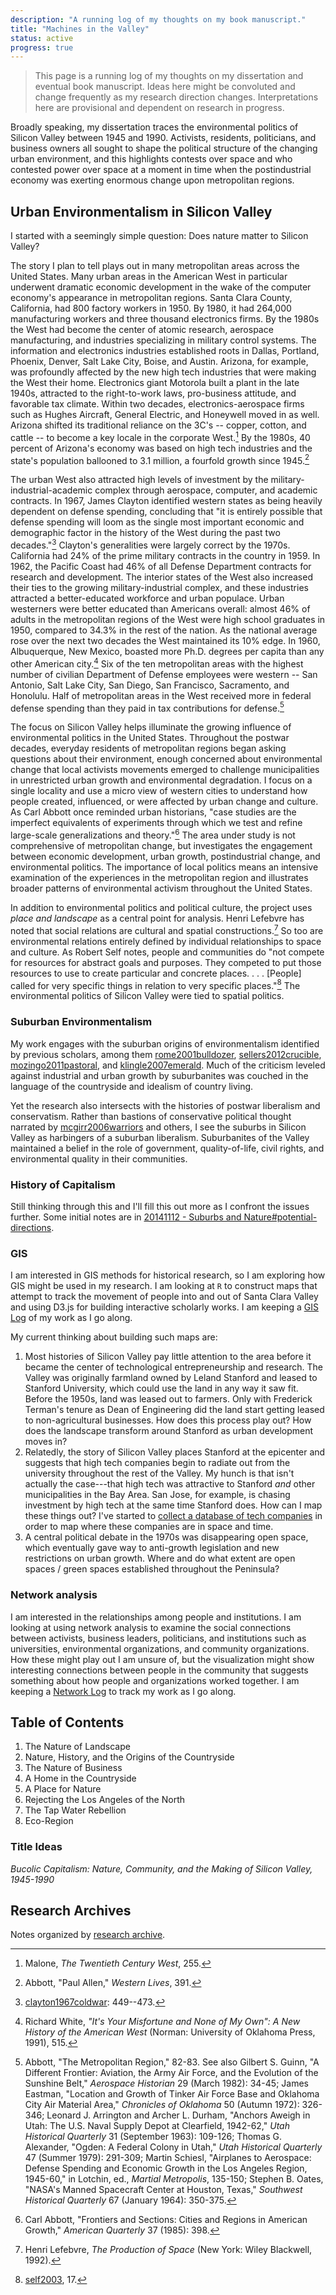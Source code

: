 ```yaml
---
description: "A running log of my thoughts on my book manuscript."
title: "Machines in the Valley"
status: active
progress: true
---
```


>  This page is a running log of my thoughts on my dissertation and eventual book manuscript. Ideas here might
>  be convoluted and change frequently as my research direction changes.
>  Interpretations here are provisional and dependent on research in progress.

Broadly speaking, my dissertation traces the environmental politics of Silicon Valley
between 1945 and 1990. Activists, residents, politicians, and business owners
all sought to shape the political structure of the changing urban environment,
and this highlights contests over space and who contested power over space at a
moment in time when the postindustrial economy was exerting enormous change upon
metropolitan regions.

## Urban Environmentalism in Silicon Valley

I started with a seemingly simple question: Does nature matter to Silicon
Valley?

The story I plan to tell plays out in many metropolitan areas across the
United States. Many urban areas in the American West in particular
underwent dramatic economic development in the wake of the computer
economy's appearance in metropolitan regions. Santa Clara County,
California, had 800 factory workers in 1950. By 1980, it had 264,000
manufacturing workers and three thousand electronics firms. By the 1980s
the West had become the center of atomic research, aerospace
manufacturing, and industries specializing in military control systems.
The information and electronics industries established roots in Dallas,
Portland, Phoenix, Denver, Salt Lake City, Boise, and Austin. Arizona,
for example, was profoundly affected by the new high tech industries
that were making the West their home. Electronics giant Motorola built a
plant in the late 1940s, attracted to the right-to-work laws,
pro-business attitude, and favorable tax climate. Within two decades,
electronics-aerospace firms such as Hughes Aircraft, General Electric,
and Honeywell moved in as well. Arizona shifted its traditional reliance
on the 3C's -- copper, cotton, and cattle -- to become a key locale in
the corporate West.[^3] By the 1980s, 40 percent of Arizona's economy was
based on high tech industries and the state's population ballooned to
3.1 million, a fourfold growth since 1945.[^4]

The urban West also attracted high levels of investment by the
military-industrial-academic complex through aerospace, computer, and academic
contracts. In 1967, James Clayton identified western states as being heavily
dependent on defense spending, concluding that "it is entirely possible that
defense spending will loom as the single most important economic and
demographic factor in the history of the West during the past two
decades."[^5] Clayton's generalities were largely correct by the 1970s.
California had 24% of the prime military contracts in the country in 1959. In
1962, the Pacific Coast had 46% of all Defense Department contracts for
research and development. The interior states of the West also increased their
ties to the growing military-industrial complex, and these industries
attracted a better-educated workforce and urban populace. Urban westerners
were better educated than Americans overall: almost 46% of adults in the
metropolitan regions of the West were high school graduates in 1950, compared
to 34.3% in the rest of the nation.  As the national average rose over the
next two decades the West maintained its 10% edge. In 1960, Albuquerque, New
Mexico, boasted more Ph.D. degrees per capita than any other American
city.[^6] Six of the ten metropolitan areas with the highest number of
civilian Department of Defense employees were western -- San Antonio, Salt
Lake City, San Diego, San Francisco, Sacramento, and Honolulu. Half of
metropolitan areas in the West received more in federal defense spending than
they paid in tax contributions for defense.[^7]

The focus on Silicon Valley helps illuminate the growing influence of
environmental politics in the United States. Throughout the postwar decades,
everyday residents of metropolitan regions began asking questions about their
environment, enough concerned about environmental change that local activists
movements emerged to challenge municipalities in unrestricted urban growth and
environmental degradation. I focus on a single locality and use a micro view of
western cities to understand how people created, influenced, or were affected by
urban change and culture. As Carl Abbott once reminded urban historians, "case
studies are the imperfect equivalents of experiments through which we test and
refine large-scale generalizations and theory."[^1] The area under study is not
comprehensive of metropolitan change, but investigates the engagement between
economic development, urban growth, postindustrial change, and environmental
politics. The importance of local politics means an intensive examination of the
experiences in the metropolitan region and illustrates broader patterns of
environmental activism throughout the United States.

In addition to environmental politics and political culture, the project uses
*place and landscape* as a central point for analysis. Henri Lefebvre has noted that social
relations are cultural and spatial constructions.[^2] So too are environmental
relations entirely defined by individual relationships to space and culture.
As Robert Self notes, people and communities do "not compete for resources for
abstract goals and purposes. They competed to put those resources to use to
create particular and concrete places.  . . . [People] called for very
specific things in relation to very specific places."[^8] The environmental
politics of Silicon Valley were tied to spatial politics.

### Suburban Environmentalism

My work engages with the suburban origins of environmentalism identified by previous scholars, among them [rome2001bulldozer](/rome2001bulldozer/), [sellers2012crucible](/sellers2012crucible/), [mozingo2011pastoral](/mozingo2011pastoral/), and [klingle2007emerald](/klingle2007emerald/). Much of the criticism leveled against industrial and urban growth by suburbanites was couched in the language of the countryside and idealism of country living.

Yet the research also intersects with the histories of postwar liberalism and conservatism. Rather than bastions of conservative political thought narrated by [mcgirr2006warriors](/mcgirr2006warriors/) and others, I see the suburbs in Silicon Valley as harbingers of a suburban liberalism. Suburbanites of the Valley maintained a belief in the role of government, quality-of-life, civil rights, and environmental quality in their communities.

### History of Capitalism

Still thinking through this and I'll fill this out more as I confront the issues further. Some initial notes are in [20141112 - Suburbs and Nature#potential-directions](/2016-02-01-nature-and-suburbs/#potential-directions).

### GIS

I am interested in GIS methods for historical research, so I am exploring how
GIS might be used in my research. I am looking at `R` to construct
maps that attempt to track the movement of people into and out of Santa Clara
Valley and using D3.js for building interactive scholarly works. I am keeping
a [GIS Log](/gis-log/) of my work as I go along.

My current thinking about building such maps are:

1. Most histories of Silicon Valley pay little attention to the area before it
   became the center of technological entrepreneurship and research. The Valley
   was originally farmland owned by Leland Stanford and leased to Stanford
   University, which could use the land in any way it saw fit. Before the
   1950s, land was leased out to farmers. Only with Frederick Terman's tenure
   as Dean of Engineering did the land start getting leased to non-agricultural
   businesses. How does this process play out? How does the landscape transform
   around Stanford as urban development moves in?
2. Relatedly, the story of Silicon Valley places Stanford at the epicenter and
   suggests that high tech companies begin to radiate out from the university
   throughout the rest of the Valley. My hunch is that isn't actually the
   case---that high tech was attractive to Stanford *and* other municipalities
   in the Bay Area. San Jose, for example, is chasing investment by high tech
   at the same time Stanford does. How can I map these things out? I've started
   to [collect a database of tech
   companies](https://github.com/hepplerj/machinesvalley/blob/gh-pages/data-files/sv-companies/sv_companies.csv)
   in order to map where these companies are in space and time.
3. A central political debate in the 1970s was disappearing open space, which
   eventually gave way to anti-growth legislation and new restrictions on urban
   growth. Where and do what extent are open spaces / green spaces established
   throughout the Peninsula?

### Network analysis

I am interested in the relationships among people and institutions. I am looking
at using network analysis to examine the social connections between activists,
business leaders, politicians, and institutions such as universities,
environmental  organizations, and community organizations. How these might play
out I am unsure of, but the visualization might show interesting connections
between people in the community that suggests something about how people and
organizations worked together. I am keeping a [Network Log](/network-log/) to track my work
as I go along.

## Table of Contents

1.    The Nature of Landscape
2.    Nature, History, and the Origins of the Countryside
3.    The Nature of Business
4.    A Home in the Countryside
5.    A Place for Nature
6.    Rejecting the Los Angeles of the North
7.    The Tap Water Rebellion
8.    Eco-Region

### Title Ideas

*Bucolic Capitalism: Nature, Community, and the Making of Silicon Valley, 1945-1990*

## Research Archives

Notes organized by [research archive](/research-archives/).

[^1]: Carl Abbott, "Frontiers and Sections: Cities and Regions in American Growth," *American Quarterly* 37 (1985): 398.

[^2]: Henri Lefebvre, *The Production of Space* (New York: Wiley Blackwell, 1992).

[^3]: Malone, *The Twentieth Century West*, 255.

[^4]: Abbott, "Paul Allen," *Western Lives*, 391.

[^5]: [clayton1967coldwar](/clayton1967coldwar/): 449--473.

[^6]: Richard White, *"It's Your Misfortune and None of My Own": A New History of the American West* (Norman: University of Oklahoma Press, 1991), 515.

[^7]: Abbott, "The Metropolitan Region," 82-83. See also Gilbert S. Guinn, "A Different Frontier: Aviation, the Army Air Force, and the Evolution of the Sunshine Belt," *Aerospace Historian* 29 (March 1982): 34-45; James Eastman, "Location and Growth of Tinker Air Force Base and Oklahoma City Air Material Area," *Chronicles of Oklahoma* 50 (Autumn 1972): 326-346; Leonard J. Arrington and Archer L. Durham, "Anchors Aweigh in Utah: The U.S. Naval Supply Depot at Clearfield, 1942-62," *Utah Historical Quarterly* 31 (September 1963): 109-126; Thomas G. Alexander, "Ogden: A Federal Colony in Utah," *Utah Historical Quarterly* 47 (Summer 1979): 291-309; Martin Schiesl, "Airplanes to Aerospace: Defense Spending and Economic Growth in the Los Angeles Region, 1945-60," in Lotchin, ed., *Martial Metropolis*, 135-150; Stephen B. Oates, "NASA's Manned Spacecraft Center at Houston, Texas," *Southwest Historical Quarterly* 67 (January 1964): 350-375.

[^8]: [self2003](/self2003/), 17.
